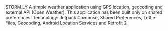 STORM.LY
A simple weather application using GPS location, geocoding and external API (Open Weather). This application has been built only on shared preferences.
Technology: Jetpack Compose, Shared Preferences, Lottie Files, Geocoding, Android Location Services and Retrofit 2
